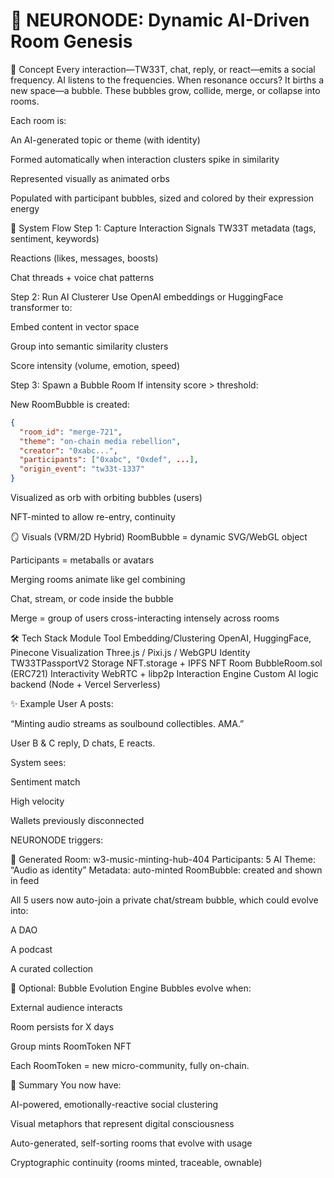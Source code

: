 # 🧠 NEURONODE: Dynamic AI-Driven Room Genesis
🔮 Concept
Every interaction—TW33T, chat, reply, or react—emits a social frequency.
AI listens to the frequencies.
When resonance occurs? It births a new space—a bubble.
These bubbles grow, collide, merge, or collapse into rooms.

Each room is:

An AI-generated topic or theme (with identity)

Formed automatically when interaction clusters spike in similarity

Represented visually as animated orbs

Populated with participant bubbles, sized and colored by their expression energy

🔁 System Flow
Step 1: Capture Interaction Signals
TW33T metadata (tags, sentiment, keywords)

Reactions (likes, messages, boosts)

Chat threads + voice chat patterns

Step 2: Run AI Clusterer
Use OpenAI embeddings or HuggingFace transformer to:

Embed content in vector space

Group into semantic similarity clusters

Score intensity (volume, emotion, speed)

Step 3: Spawn a Bubble Room
If intensity score > threshold:

New RoomBubble is created:
```json
{
  "room_id": "merge-721",
  "theme": "on-chain media rebellion",
  "creator": "0xabc...",
  "participants": ["0xabc", "0xdef", ...],
  "origin_event": "tw33t-1337"
}
```
Visualized as orb with orbiting bubbles (users)

NFT-minted to allow re-entry, continuity

🪞 Visuals (VRM/2D Hybrid)
RoomBubble = dynamic SVG/WebGL object

Participants = metaballs or avatars

Merging rooms animate like gel combining

Chat, stream, or code inside the bubble

Merge = group of users cross-interacting intensely across rooms

🛠️ Tech Stack
Module	Tool
Embedding/Clustering	OpenAI, HuggingFace, Pinecone
Visualization	Three.js / Pixi.js / WebGPU
Identity	TW33TPassportV2
Storage	NFT.storage + IPFS
NFT Room	BubbleRoom.sol (ERC721)
Interactivity	WebRTC + libp2p
Interaction Engine	Custom AI logic backend (Node + Vercel Serverless)

✨ Example
User A posts:

“Minting audio streams as soulbound collectibles. AMA.”

User B & C reply, D chats, E reacts.

System sees:

Sentiment match

High velocity

Wallets previously disconnected

NEURONODE triggers:

🔮 Generated Room: w3-music-minting-hub-404
Participants: 5
AI Theme: “Audio as identity”
Metadata: auto-minted
RoomBubble: created and shown in feed

All 5 users now auto-join a private chat/stream bubble, which could evolve into:

A DAO

A podcast

A curated collection

🧬 Optional: Bubble Evolution Engine
Bubbles evolve when:

External audience interacts

Room persists for X days

Group mints RoomToken NFT

Each RoomToken = new micro-community, fully on-chain.

🧠 Summary
You now have:

AI-powered, emotionally-reactive social clustering

Visual metaphors that represent digital consciousness

Auto-generated, self-sorting rooms that evolve with usage

Cryptographic continuity (rooms minted, traceable, ownable)
